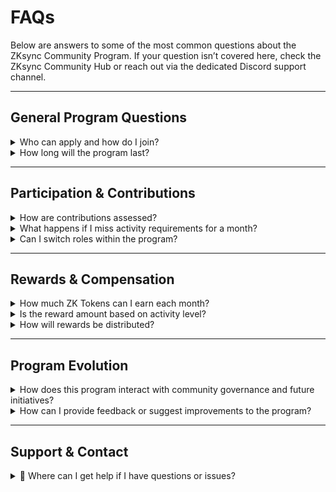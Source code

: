 # FAQs

Below are answers to some of the most common questions about the ZKsync Community Program. If your question isn’t covered here, check the ZKsync Community Hub or reach out via the dedicated Discord support channel.

***

## General Program Questions

<details>

<summary>Who can apply and how do I join?</summary>

The program is open to **active community members** who contribute to the ZKsync ecosystem.

• Current Community Moderators, Captains, and Mateys will be onboarded first.

• New participants can apply through the submission form..

• All applicants must meet eligibility requirements and complete the onboarding process, including KYC verification.

• [Submission Form](https://gitcoin.notion.site/1adf3309710d8024bbf3e1ec06762a83).

📌 More details: [Eligibility & Onboarding Process](zksync-community-program/eligibility-and-onboarding.md)

</details>

<details>

<summary>How long will the program last?</summary>

The ZKsync Community Program is a **six-month initiative** (started in March 2025) designed to reward meaningful contributions and strengthen the community’s role in ecosystem growth and governance.

📌 More details: [How the Program Works](zksync-community-program/how-it-works.md)

</details>

***

## Participation & Contributions

<details>

<summary>How are contributions assessed?</summary>

Contributions are **assessed monthly through a structured self-reporting process**:

• Participants submit a monthly activity report via a dedicated form.

• Gitcoin and Community Moderators review and verify reports against analytics from community platforms.

• Contributions must meet minimum engagement thresholds to qualify for rewards.

📌 More details: [Monthly Activity Assessment & Verification](zksync-community-program/reporting-of-monthly-activities.md)

</details>

<details>

<summary>What happens if I miss activity requirements for a month?</summary>

• If a participant does not meet the minimum engagement threshold, they will not receive rewards for that month.

• If inactivity continues, they may lose their role and must reapply if they wish to participate again.

📌 More details: [Code of Conduct & Compliance](zksync-community-program/code-of-conduct-and-compliance.md), [Roles and Responsibilities](zksync-community-program/roles-and-responsibilities.md)

</details>

<details>

<summary>Can I switch roles within the program?</summary>

• Yes, but role changes are not automatic.

• Participants can apply for a different role if they meet its eligibility requirements.

• A review process will determine whether the applicant qualifies for the new role.

📌 More details: [Eligibility and Onboarding](zksync-community-program/eligibility-and-onboarding.md)

</details>

***

## Rewards & Compensation

<details>

<summary>How much ZK Tokens can I earn each month?</summary>

Rewards are fixed per role:

• Community Moderators: 7,000 ZK Tokens

• Captains: 4,500 ZK Tokens

• Mateys: 2,250 ZK Tokens

📌 More details: [Roles and Responsibilities](zksync-community-program/roles-and-responsibilities.md)

</details>

<details>

<summary>Is the reward amount based on activity level?</summary>

As long as a participant meets the role’s contribution requirements, they receive the full fixed reward.

• If more participants qualify than the monthly limit per role, selection will be based on consistency, engagement impact, and contribution quality.

📌 More details: How the Program Ensures Fair Reward Distribution

</details>

<details>

<summary>How will rewards be distributed?</summary>

• Rewards are distributed monthly after the review process.

• Participants must submit their activity reports before the deadline.

• Gitcoin will process and distribute ZK Tokens after verification is complete.

📌 More details: [Reward Distribution](zksync-community-program/rewards-distribution.md)

</details>

***

## Program Evolution

<details>

<summary>How does this program interact with community governance and future initiatives?</summary>

&#x20;The ZKsync Community Program is designed to evolve over time with direct community input.

• Participants can join governance discussions, provide feedback through Squads, and contribute to surveys to shape the program’s next phase.

• The long-term goal is to transition the program toward self-sustaining community governance.

📌 More details: [Program Evolution](zksync-community-program/program-evolution.md)

</details>

<details>

<summary>How can I provide feedback or suggest improvements to the program?</summary>

• Join the Community Governance Squads to participate in structured discussions about program improvements.

• Take part in community surveys that help shape the program’s evolution.

• Engage in feedback sessions with Gitcoin and ZKsync ecosystem stakeholders.

📌 More details: [Program Evolution](zksync-community-program/program-evolution.md)

</details>

***

## Support & Contact

<details>

<summary>📩 Where can I get help if I have questions or issues?</summary>

There are multiple ways to get support:

🔹 Dedicated Discord Support Channel – Ask questions and get real-time assistance from Discord Admins & Community Moderators.

🔹 Gitcoin Representatives – Handle onboarding, reward distribution, and program-related inquiries.

🔹 Support Email – For technical issues, disputes, or process-related concerns.

📌 More details: [Support](zksync-community-program/support.md)

</details>
